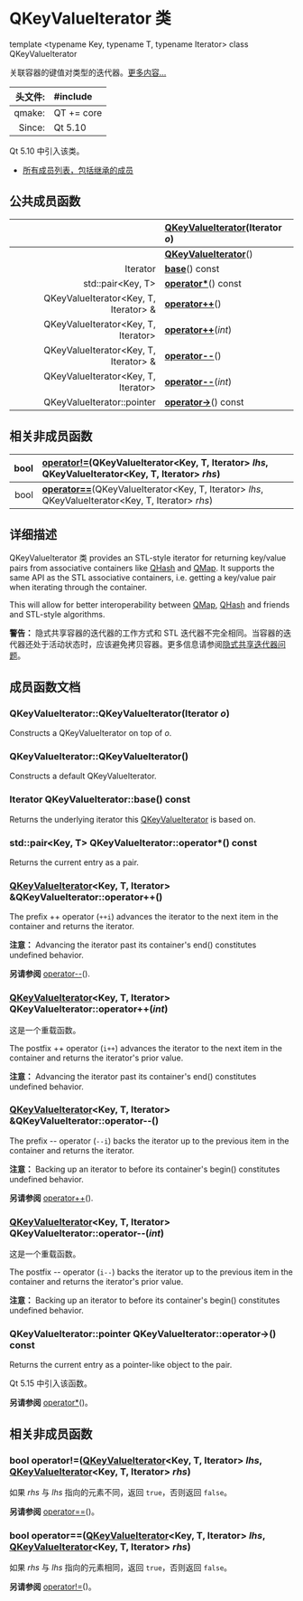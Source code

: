 # QKeyValueIterator 类

template <typename Key, typename T, typename Iterator> class QKeyValueIterator

关联容器的键值对类型的迭代器。[更多内容...](QKeyValueIterator.md#详细描述)

| 头文件: | #include <QKeyValueIterator> |
| -------: | :---------------------------- |
| qmake:  | QT += core                   |
| Since:  | Qt 5.10                      |

Qt 5.10 中引入该类。

- [所有成员列表，包括继承的成员](../../K/QKeyValueIterator/QKeyValueIterator-members.md)



## 公共成员函数

|                                       | **[QKeyValueIterator](QKeyValueIterator.md#qkeyvalueiteratorqkeyvalueiteratoriterator-o)**(Iterator *o*) |
| -------------------------------------: | :------------------------------------------------------------ |
|                                       | **[QKeyValueIterator](QKeyValueIterator.md#qkeyvalueiteratorqkeyvalueiterator)**() |
| Iterator                              | **[base](QKeyValueIterator.md#iterator-qkeyvalueiteratorbase-const)**() const |
| std::pair<Key, T>                     | **[operator\*](QKeyValueIterator.md#stdpairkey-t-qkeyvalueiteratoroperator-const)**() const |
| QKeyValueIterator<Key, T, Iterator> & | **[operator++](QKeyValueIterator.md#qkeyvalueiteratorkey-t-iterator-qkeyvalueiteratoroperator)**() |
| QKeyValueIterator<Key, T, Iterator>   | **[operator++](QKeyValueIterator.md#qkeyvalueiteratorkey-t-iterator-qkeyvalueiteratoroperatorint)**(*int*) |
| QKeyValueIterator<Key, T, Iterator> & | **[operator--](QKeyValueIterator.md#qkeyvalueiteratorkey-t-iterator-qkeyvalueiteratoroperator--)**() |
| QKeyValueIterator<Key, T, Iterator>   | **[operator--](QKeyValueIterator.md#qkeyvalueiteratorkey-t-iterator-qkeyvalueiteratoroperator--int)**(*int*) |
| QKeyValueIterator::pointer            | **[operator->](QKeyValueIterator.md#qkeyvalueiteratorpointer-qkeyvalueiteratoroperator--const)**() const |



## 相关非成员函数

| bool | **[operator!=](QKeyValueIterator.md#bool-operatorqkeyvalueiteratorkey-t-iterator-lhs-qkeyvalueiteratorkey-t-iterator-rhs)**(QKeyValueIterator<Key, T, Iterator> *lhs*, QKeyValueIterator<Key, T, Iterator> *rhs*) |
| ----: | :------------------------------------------------------------ |
| bool | **[operator==](QKeyValueIterator.md#bool-operatorqkeyvalueiteratorkey-t-iterator-lhs-qkeyvalueiteratorkey-t-iterator-rhs-1)**(QKeyValueIterator<Key, T, Iterator> *lhs*, QKeyValueIterator<Key, T, Iterator> *rhs*) |



## 详细描述

QKeyValueIterator 类 provides an STL-style iterator for returning key/value pairs from associative containers like [QHash](https://doc.qt.io/qt-5/qhash.html#qhash) and [QMap](../../M/QMap/QMap.md). It supports the same API as the STL associative containers, i.e. getting a key/value pair when iterating through the container.

This will allow for better interoperability between [QMap](../../M/QMap/QMap.md), [QHash](https://doc.qt.io/qt-5/qhash.html#qhash) and friends and STL-style algorithms.

**警告：** 隐式共享容器的迭代器的工作方式和 STL 迭代器不完全相同。当容器的迭代器还处于活动状态时，应该避免拷贝容器。更多信息请参阅[隐式共享迭代器问题](../../C/Container_Classes/Container_Classes.md#隐式共享迭代器问题)。

## 成员函数文档

### QKeyValueIterator::QKeyValueIterator(Iterator *o*)

Constructs a QKeyValueIterator on top of *o*.

### QKeyValueIterator::QKeyValueIterator()

Constructs a default QKeyValueIterator.

### Iterator QKeyValueIterator::base() const

Returns the underlying iterator this [QKeyValueIterator](../../K/QKeyValueIterator/QKeyValueIterator.md) is based on.

### std::pair<Key, T> QKeyValueIterator::operator*() const

Returns the current entry as a pair.

### [QKeyValueIterator](QKeyValueIterator.md#qkeyvalueiteratorqkeyvalueiterator)<Key, T, Iterator> &QKeyValueIterator::operator++()

The prefix ++ operator (`++i`) advances the iterator to the next item in the container and returns the iterator.

**注意：** Advancing the iterator past its container's end() constitutes undefined behavior.

**另请参阅** [operator--](QKeyValueIterator.md#qkeyvalueiteratorkey-t-iterator-qkeyvalueiteratoroperator--)().

### [QKeyValueIterator](QKeyValueIterator.md#qkeyvalueiteratorqkeyvalueiterator)<Key, T, Iterator> QKeyValueIterator::operator++(*int*)

这是一个重载函数。

The postfix ++ operator (`i++`) advances the iterator to the next item in the container and returns the iterator's prior value.

**注意：** Advancing the iterator past its container's end() constitutes undefined behavior.

### [QKeyValueIterator](QKeyValueIterator.md#qkeyvalueiteratorqkeyvalueiterator)<Key, T, Iterator> &QKeyValueIterator::operator--()

The prefix -- operator (`--i`) backs the iterator up to the previous item in the container and returns the iterator.

**注意：** Backing up an iterator to before its container's begin() constitutes undefined behavior.

**另请参阅** [operator++](QKeyValueIterator.md#qkeyvalueiteratorkey-t-iterator-qkeyvalueiteratoroperator)().

### [QKeyValueIterator](QKeyValueIterator.md#qkeyvalueiteratorqkeyvalueiterator)<Key, T, Iterator> QKeyValueIterator::operator--(*int*)

这是一个重载函数。

The postfix -- operator (`i--`) backs the iterator up to the previous item in the container and returns the iterator's prior value.

**注意：** Backing up an iterator to before its container's begin() constitutes undefined behavior.

### QKeyValueIterator::pointer QKeyValueIterator::operator->() const

Returns the current entry as a pointer-like object to the pair.

Qt 5.15 中引入该函数。

**另请参阅** [operator*](QKeyValueIterator.md#stdpairkey-t-qkeyvalueiteratoroperator-const)()。

## 相关非成员函数

### bool operator!=([QKeyValueIterator](QKeyValueIterator.md#qkeyvalueiteratorqkeyvalueiterator)<Key, T, Iterator> *lhs*, [QKeyValueIterator](QKeyValueIterator.md#qkeyvalueiteratorqkeyvalueiterator)<Key, T, Iterator> *rhs*)

如果 *rhs* 与 *lhs* 指向的元素不同，返回 `true`，否则返回 `false`。

**另请参阅** [operator==](QKeyValueIterator.md#bool-operatorqkeyvalueiteratorkey-t-iterator-lhs-qkeyvalueiteratorkey-t-iterator-rhs-1)()。

### bool operator==([QKeyValueIterator](QKeyValueIterator.md#qkeyvalueiteratorqkeyvalueiterator)<Key, T, Iterator> *lhs*, [QKeyValueIterator](QKeyValueIterator.md#qkeyvalueiteratorqkeyvalueiterator)<Key, T, Iterator> *rhs*)

如果 *rhs* 与 *lhs* 指向的元素相同，返回 `true`，否则返回 `false`。

**另请参阅** [operator!=](QKeyValueIterator.md#bool-operatorqkeyvalueiteratorkey-t-iterator-lhs-qkeyvalueiteratorkey-t-iterator-rhs)()。
